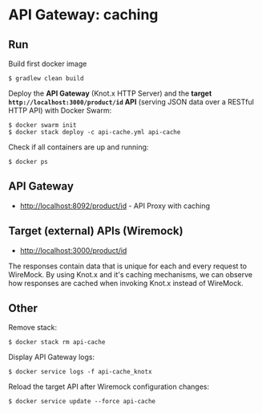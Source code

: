 # API Gateway: caching

## Run
Build first docker image
```
$ gradlew clean build
```

Deploy the **API Gateway** (Knot.x HTTP Server) and the **target `http://localhost:3000/product/id` API** 
(serving JSON data over a RESTful HTTP API) with Docker Swarm:
```
$ docker swarm init
$ docker stack deploy -c api-cache.yml api-cache
```

Check if all containers are up and running:
```
$ docker ps
```

## API Gateway
 - [http://localhost:8092/product/id](http://localhost:8092/product/id) - API Proxy with caching
 
## Target (external) APIs (Wiremock)
- [http://localhost:3000/product/id](http://localhost:3000/product/id)

The responses contain data that is unique for each and every request to WireMock. By using Knot.x and it's caching mechanisms, we can observe how responses are cached when invoking Knot.x instead of WireMock.

## Other
Remove stack:
```
$ docker stack rm api-cache
```
Display API Gateway logs:
``` 
$ docker service logs -f api-cache_knotx
```
Reload the target API after Wiremock configuration changes:
```
$ docker service update --force api-cache
```
